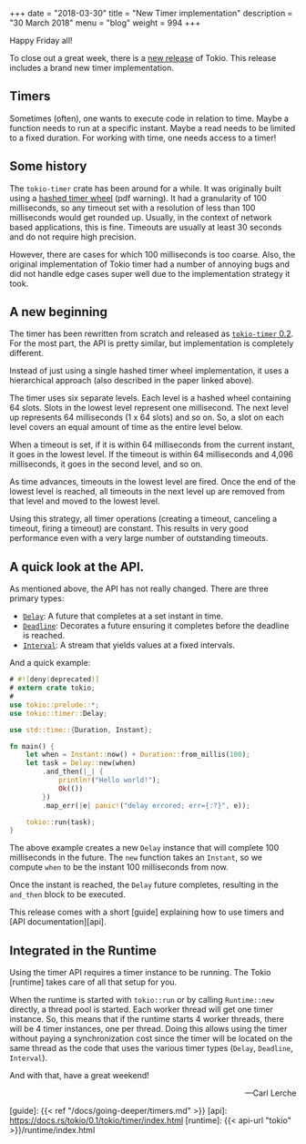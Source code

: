 +++
date = "2018-03-30"
title = "New Timer implementation"
description = "30 March 2018"
menu = "blog"
weight = 994
+++

Happy Friday all!

To close out a great week, there is a [new release] of Tokio. This release includes a brand new timer implementation.

## Timers

Sometimes (often), one wants to execute code in relation to time. Maybe a function needs to run at a specific instant. Maybe a read needs to be limited to a fixed duration. For working with time, one needs access to a timer!

## Some history

The `tokio-timer` crate has been around for a while. It was originally built using a [hashed timer wheel][wheel] (pdf warning). It had a granularity of 100 milliseconds, so any timeout set with a resolution of less than 100 milliseconds would get rounded up. Usually, in the context of network based applications, this is fine. Timeouts are usually at least 30 seconds and do not require high precision.

However, there are cases for which 100 milliseconds is too coarse. Also, the original implementation of Tokio timer had a number of annoying bugs and did not handle edge cases super well due to the implementation strategy it took.

## A new beginning

The timer has been rewritten from scratch and released as [`tokio-timer` 0.2][2]. For the most part, the API is pretty similar, but implementation is completely different.

Instead of just using a single hashed timer wheel implementation, it uses a hierarchical approach (also described in the paper linked above).

The timer uses six separate levels. Each level is a hashed wheel containing 64 slots. Slots in the lowest level represent one millisecond. The next level up represents 64 milliseconds (1 x 64 slots) and so on. So, a slot on each level covers an equal amount of time as the entire level below.

When a timeout is set, if it is within 64 milliseconds from the current instant, it goes in the lowest level. If the timeout is within 64 milliseconds and 4,096 milliseconds, it goes in the second level, and so on.

As time advances, timeouts in the lowest level are fired. Once the end of the lowest level is reached, all timeouts in the next level up are removed from that level and moved to the lowest level.

Using this strategy, all timer operations (creating a timeout, canceling a timeout, firing a timeout) are constant. This results in very good performance even with a very large number of outstanding timeouts.

## A quick look at the API.

As mentioned above, the API has not really changed. There are three primary types:

* [`Delay`][delay]: A future that completes at a set instant in time.
* [`Deadline`][deadline]: Decorates a future ensuring it completes before the deadline is reached.
* [`Interval`][interval]: A stream that yields values at a fixed intervals.

And a quick example:

```rust
# #![deny(deprecated)]
# extern crate tokio;
#
use tokio::prelude::*;
use tokio::timer::Delay;

use std::time::{Duration, Instant};

fn main() {
    let when = Instant::now() + Duration::from_millis(100);
    let task = Delay::new(when)
        .and_then(|_| {
            println!("Hello world!");
            Ok(())
        })
        .map_err(|e| panic!("delay errored; err={:?}", e));

    tokio::run(task);
}
```

The above example creates a new `Delay` instance that will complete 100 milliseconds in the future. The `new` function takes an `Instant`, so we compute `when` to be the instant 100 milliseconds from now.

Once the instant is reached, the `Delay` future completes, resulting in the `and_then` block to be executed.

This release comes with a short [guide] explaining how to use timers and [API documentation][api].

## Integrated in the Runtime

Using the timer API requires a timer instance to be running. The Tokio [runtime] takes care of all that setup for you.

When the runtime is started with `tokio::run` or by calling `Runtime::new` directly, a thread pool is started. Each worker thread will get one timer instance. So, this means that if the runtime starts 4 worker threads, there will be 4 timer instances, one per thread. Doing this allows using the timer without paying a synchronization cost since the timer will be located on the same thread as the code that uses the various timer types (`Delay`, `Deadline`, `Interval`).

And with that, have a great weekend!

<div style="text-align:right">&mdash;Carl Lerche</div>

[new release]: https://crates.io/crates/tokio/0.1.5
[wheel]: http://www.cs.columbia.edu/~nahum/w6998/papers/sosp87-timing-wheels.pdf
[2]: https://crates.io/crates/tokio-timer/0.2.0
[delay]: https://docs.rs/tokio/0.1/tokio/timer/struct.Delay.html
[deadline]: https://docs.rs/tokio/0.1/tokio/timer/struct.Deadline.html
[interval]: https://docs.rs/tokio/0.1/tokio/timer/struct.Interval.html
[guide]: {{< ref "/docs/going-deeper/timers.md" >}}
[api]: https://docs.rs/tokio/0.1/tokio/timer/index.html
[runtime]: {{< api-url "tokio" >}}/runtime/index.html

